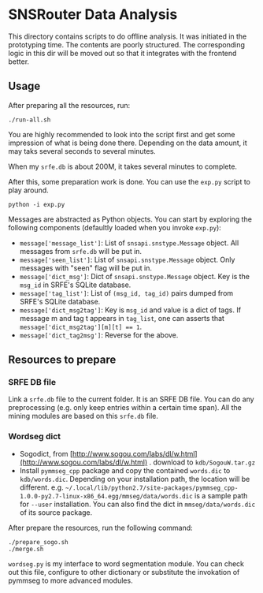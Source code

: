 # SNSRouter Data Analysis

This directory contains scripts to do offline analysis. 
It was initiated in the prototyping time. 
The contents are poorly structured. 
The corresponding logic in this dir will be moved out 
so that it integrates with the frontend better. 

## Usage

After preparing all the resources, run:

```
./run-all.sh
```

You are highly recommended to look into the script first
and get some impression of what is being done there. 
Depending on the data amount, it may taks several seconds to several minutes. 

When my `srfe.db` is about 200M, it takes several minutes to complete. 

After this, some preparation work is done. 
You can use the `exp.py` script to play around. 

```
python -i exp.py
```

Messages are abstracted as Python objects. 
You can start by exploring the following components
(defaultly loaded when you invoke `exp.py`):

   * `message['message_list']`: 
   List of `snsapi.snstype.Message` object. 
   All messages from `srfe.db` will be put in. 
   * `message['seen_list']`:
   List of `snsapi.snstype.Message` object. 
   Only messages with "seen" flag will be put in.
   * `message['dict_msg']`:
   Dict of `snsapi.snstype.Message` object. 
   Key is the `msg_id` in SRFE's SQLite database. 
   * `message['tag_list']`:
   List of `(msg_id, tag_id)` pairs dumped from 
   SRFE's SQLite database. 
   * `message['dict_msg2tag']`: 
   Key is `msg_id` and value is a dict of tags. 
   If message m and tag t appears in `tag_list`, 
   one can asserts that `message['dict_msg2tag'][m][t] == 1`. 
   * `message['dict_tag2msg']`: 
   Reverse for the above. 

## Resources to prepare

### SRFE DB file

Link a `srfe.db` file to the current folder. 
It is an SRFE DB file. 
You can do any preprocessing (e.g. only keep entries within a certain time span). 
All the mining modules are based on this `srfe.db` file. 

### Wordseg dict

   * Sogodict, from 
   [http://www.sogou.com/labs/dl/w.html](http://www.sogou.com/labs/dl/w.html) . 
   download to `kdb/SogouW.tar.gz`
   * Install `pymmseg_cpp` package and copy the contained 
   `words.dic` to `kdb/words.dic`. 
   Depending on your installation path, the location will be different. 
   e.g. `~/.local/lib/python2.7/site-packages/pymmseg_cpp-1.0.0-py2.7-linux-x86_64.egg/mmseg/data/words.dic`
   is a sample path for `--user` installation. 
   You can also find the dict in `mmseg/data/words.dic` of its source package. 

After prepare the resources, run the following command:

```
./prepare_sogo.sh
./merge.sh
```

`wordseg.py` is my interface to word segmentation module. 
You can check out this file, configure to other dictionary or 
substitute the invokation of pymmseg to more advanced modules. 
